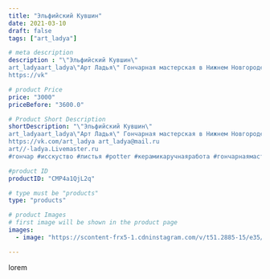 ```yaml
---
title: "Эльфийский Кувшин"
date: 2021-03-10
draft: false
tags: ["art_ladya"]

# meta description
description : "\"Эльфийский Кувшин\" 
art_ladyaart_ladya\"Арт Ладья\" Гончарная мастерская в Нижнем Новгороде. Изготовление керамики и мастер//-классы по обучению. 
https://vk"

# product Price
price: "3000"
priceBefore: "3600.0"

# Product Short Description
shortDescription: "\"Эльфийский Кувшин\" 
art_ladyaart_ladya\"Арт Ладья\" Гончарная мастерская в Нижнем Новгороде. Изготовление керамики и мастер//-классы по обучению. 
https://vk.com/art_ladya art_ladya@mail.ru 
art//-ladya.Livemaster.ru
#гончар #исскуство #листья #potter #керамикаручнаяработа #гончарнаямастерская #керамиканазаказ #handmade #посудаизглины #керамика #гончарнаяпосуда #эксклюзивнаякерамика #dishes #decor #ceramicar #warrior #claygoods #restaurant #earthenware #ceramic #design #elfish #gifts #decanter #ceramicart #jug #эльфийскийкувшин #clay #авторскаякерамика"

#product ID
productID: "CMP4a1QjL2q"

# type must be "products"
type: "products"

# product Images
# first image will be shown in the product page
images:
  - image: "https://scontent-frx5-1.cdninstagram.com/v/t51.2885-15/e35/159036614_477078199991435_8681260676277853001_n.jpg?se=7&_nc_ht=scontent-frx5-1.cdninstagram.com&_nc_cat=111&_nc_ohc=QpnyEJbMHxUAX_KknbB&edm=APU89FABAAAA&ccb=7-4&oh=cf6efc08d13ce345d4ae2af108dc7b50&oe=612C2055&_nc_sid=86f79a&ig_cache_key=MjUyNjQ4NjA1MDQ3NTEzMDI4Mg%3D%3D.2-ccb7-4"

---
```

lorem
